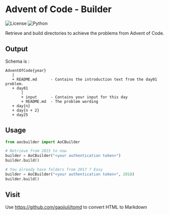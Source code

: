 # Advent of Code - Builder

![License](https://img.shields.io/badge/license-GPL-blue.svg)
![Python](https://img.shields.io/badge/python-%3E%3D%203.6-blue.svg)

Retrieve and build directories to achieve the problems from Advent of Code.

## Output

Schema is :

```
AdventOfCode{year}
   |
   + README.md      - Contains the introduction text from the day01 problem.
   + day01
       |
       + input      - Contains your input for this day
       + README.md  - The problem wording
   + day{n}
   + day{n + 2}
   + day25
```

## Usage

```python
from aocbuilder import AoCBuilder

# Retrieve from 2015 to now
builder = AoCBuilder("<your authentication token>")
builder.build()

# You already have folders from 2017 ? Easy
builder = AoCBuilder("<your authentication token>", 2018)
builder.build()
```

## Visit

Use https://github.com/gaojiuli/tomd to convert HTML to Markdown
